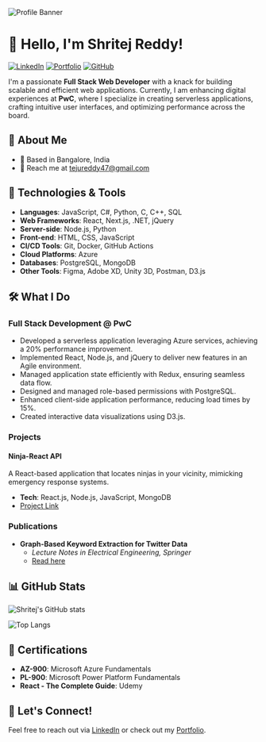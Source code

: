 ![Profile Banner](https://media.licdn.com/dms/image/D5616AQFyeg71i64fQw/profile-displaybackgroundimage-shrink_350_1400/0/1713790252810?e=1721865600&v=beta&t=Yhe73g_x4TGc5CMviU6QGN9_ULfZEEL8W7BojRuWA8E)

# 👋 Hello, I'm Shritej Reddy! 

[![LinkedIn](https://img.shields.io/badge/LinkedIn-587910126-blue)](https://www.linkedin.com/in/shritej-reddy-587910126/)
[![Portfolio](https://img.shields.io/badge/Portfolio-shritej--reddy.github.io-lightgrey)](https://shritej-reddy.github.io/)
[![GitHub](https://img.shields.io/badge/GitHub-Shritej--Reddy-black)](https://github.com/Shritej-Reddy)

I'm a passionate **Full Stack Web Developer** with a knack for building scalable and efficient web applications. Currently, I am enhancing digital experiences at **PwC**, where I specialize in creating serverless applications, crafting intuitive user interfaces, and optimizing performance across the board.

## 🚀 About Me

- 📍 Based in Bangalore, India
- 📧 Reach me at [tejureddy47@gmail.com](mailto:tejureddy47@gmail.com)

## 🔧 Technologies & Tools

- **Languages**: JavaScript, C#, Python, C, C++, SQL
- **Web Frameworks**: React, Next.js, .NET, jQuery
- **Server-side**: Node.js, Python
- **Front-end**: HTML, CSS, JavaScript
- **CI/CD Tools**: Git, Docker, GitHub Actions
- **Cloud Platforms**: Azure
- **Databases**: PostgreSQL, MongoDB
- **Other Tools**: Figma, Adobe XD, Unity 3D, Postman, D3.js

## 🛠️ What I Do

### Full Stack Development @ PwC

- Developed a serverless application leveraging Azure services, achieving a 20% performance improvement.
- Implemented React, Node.js, and jQuery to deliver new features in an Agile environment.
- Managed application state efficiently with Redux, ensuring seamless data flow.
- Designed and managed role-based permissions with PostgreSQL.
- Enhanced client-side application performance, reducing load times by 15%.
- Created interactive data visualizations using D3.js.

### Projects

#### Ninja-React API
A React-based application that locates ninjas in your vicinity, mimicking emergency response systems.
- **Tech**: React.js, Node.js, JavaScript, MongoDB
- [Project Link](https://github.com/Shritej-Reddy/Ninja-React-Web-App)

### Publications

- **Graph-Based Keyword Extraction for Twitter Data**
  - *Lecture Notes in Electrical Engineering, Springer*
  - [Read here](https://link.springer.com/chapter/10.1007/978-981-16-1342-5_68)

## 📊 GitHub Stats

![Shritej's GitHub stats](https://github-readme-stats.vercel.app/api?username=Shritej-Reddy&show_icons=true&theme=radical)

![Top Langs](https://github-readme-stats.vercel.app/api/top-langs/?username=Shritej-Reddy&layout=compact&theme=radical)

## 🌱 Certifications

- **AZ-900**: Microsoft Azure Fundamentals
- **PL-900**: Microsoft Power Platform Fundamentals
- **React - The Complete Guide**: Udemy

## 💬 Let's Connect!

Feel free to reach out via [LinkedIn](https://www.linkedin.com/in/shritej-reddy-587910126/) or check out my [Portfolio](https://shritej-reddy.github.io/).
